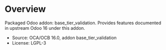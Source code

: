 # Overview

Packaged Odoo addon: base_tier_validation. Provides features documented in upstream Odoo 16 under this addon.

- Source: OCA/OCB 16.0, addon base_tier_validation
- License: LGPL-3
